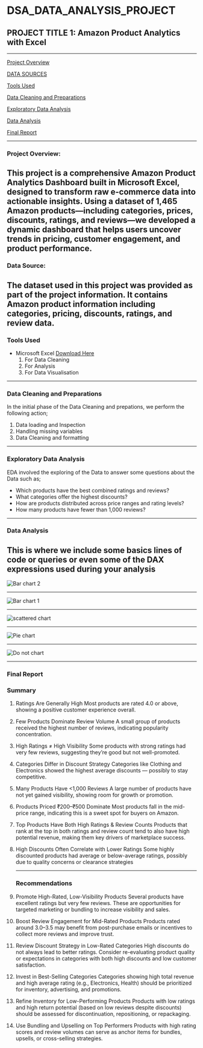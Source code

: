 # DSA_DATA_ANALYSIS_PROJECT

## PROJECT TITLE 1: Amazon Product Analytics with Excel
---
[Project Overview](#project-overview)

[DATA SOURCES](#data-sources)

[Tools Used](#tools-used)

[Data Cleaning and Preparations](#data-cleaning-and-preparations)

[Exploratory Data Analysis](#exploratory-data-analysis)

[Data Analysis](#data-analysis)

[Final Report](#final-report)

---
### Project Overview: 
This project is a comprehensive Amazon Product Analytics Dashboard built in Microsoft Excel, designed to transform raw e-commerce data into actionable insights. Using a dataset of 1,465 Amazon products—including categories, prices, discounts, ratings, and reviews—we developed a dynamic dashboard that helps users uncover trends in pricing, customer engagement, and product performance.
---
### Data Source: 
The dataset used in this project was provided as part of the project information. It contains Amazon product information including categories, pricing, discounts, ratings, and review data.
---
### Tools Used
- Microsoft Excel [Download Here](https://eu.docworkspace.com/d/sIFPBu4e1Adf9hsMG?sa=601.1037)
  1. For Data Cleaning
  2. For Analysis
  3. For Data Visualisation
---
### Data Cleaning and Preparations
In the initial phase of the Data Cleaning and prepations, we perform the following action;
1. Data loading and Inspection
2. Handling missing variables
3. Data Cleaning and formatting
---
### Exploratory Data Analysis
EDA involved the exploring of the Data to answer some questions about the Data such as;
- Which products have the best combined ratings and reviews?
- What categories offer the highest discounts?
- How are products distributed across price ranges and rating levels?
- How many products have fewer than 1,000 reviews?
---
### Data Analysis
This is where we include some basics lines of code or queries or even some of the DAX expressions used during your analysis
---
![Bar chart 2](https://github.com/user-attachments/assets/84dafa92-fada-41c2-9b6a-65ad05dabe50)

---
![Bar chart 1](https://github.com/user-attachments/assets/1d53374c-afaf-44b1-8cbe-1f5e543b26a7)

---
![scattered chart](https://github.com/user-attachments/assets/bdc5d5c2-c65a-41f3-a805-baf89e734207)

---
![Pie chart](https://github.com/user-attachments/assets/432926de-f7a1-44d8-960e-50ca6d261c05)

---
![Do not chart ](https://github.com/user-attachments/assets/ae86af6a-47e9-486e-bcf0-28a3c8180efa)

---
### Final Report
### Summary
1. Ratings Are Generally High
   Most products are rated 4.0 or above, showing a positive customer experience overall.

2. Few Products Dominate Review Volume
  A small group of products received the highest number of reviews, indicating popularity concentration.

3. High Ratings ≠ High Visibility
   Some products with strong ratings had very few reviews, suggesting they’re good but not well-promoted.

4. Categories Differ in Discount Strategy
   Categories like Clothing and Electronics showed the highest average discounts — possibly to stay competitive.

5. Many Products Have <1,000 Reviews
   A large number of products have not yet gained visibility, showing room for growth or promotion.

6. Products Priced ₹200–₹500 Dominate
   Most products fall in the mid-price range, indicating this is a sweet spot for buyers on Amazon.

7. Top Products Have Both High Ratings & Review Counts
   Products that rank at the top in both ratings and review count tend to also have high potential revenue, making them key drivers of marketplace success.

8. High Discounts Often Correlate with Lower Ratings
   Some highly discounted products had average or below-average ratings, possibly due to quality concerns or clearance strategies
   
   ---
   ### Recommendations
1. Promote High-Rated, Low-Visibility Products
   Several products have excellent ratings but very few reviews. These are opportunities for targeted marketing or bundling to increase visibility and sales.

2. Boost Review Engagement for Mid-Rated Products
   Products rated around 3.0–3.5 may benefit from post-purchase emails or incentives to collect more reviews and improve trust.

3. Review Discount Strategy in Low-Rated Categories
   High discounts do not always lead to better ratings. Consider re-evaluating product quality or expectations in categories with both high discounts and low customer        satisfaction.

4. Invest in Best-Selling Categories
   Categories showing high total revenue and high average rating (e.g., Electronics, Health) should be prioritized for inventory, advertising, and promotions.

5. Refine Inventory for Low-Performing Products 
   Products with low ratings and high return potential (based on low reviews despite discounts) should be assessed for discontinuation, repositioning, or repackaging.

6. Use Bundling and Upselling on Top Performers
   Products with high rating scores and review volumes can serve as anchor items for bundles, upsells, or cross-selling strategies.


